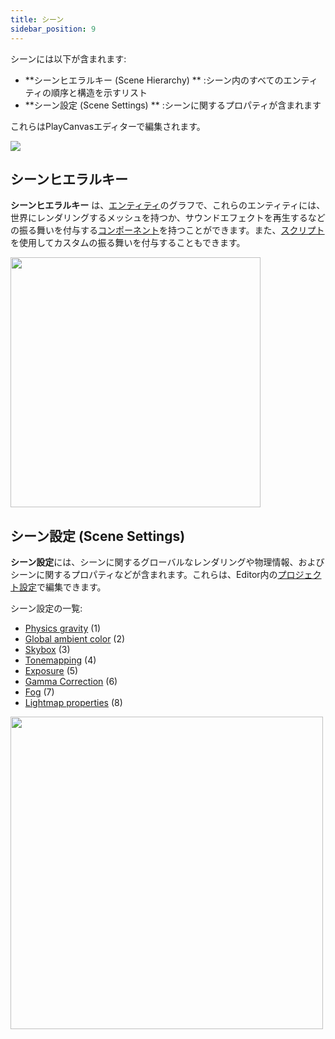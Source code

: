 ```yaml
---
title: シーン
sidebar_position: 9
---
```


シーンには以下が含まれます:

* **シーンヒエラルキー (Scene Hierarchy) ** :シーン内のすべてのエンティティの順序と構造を示すリスト
* **シーン設定 (Scene Settings) ** :シーンに関するプロパティが含まれます

これらはPlayCanvasエディターで編集されます。

![][scene-list-png]

## シーンヒエラルキー

**シーンヒエラルキー** は、[エンティティ][entities]のグラフで、これらのエンティティには、世界にレンダリングするメッシュを持つか、サウンドエフェクトを再生するなどの振る舞いを付与する[コンポーネント][components]を持つことができます。また、[スクリプト][scripts]を使用してカスタムの振る舞いを付与することもできます。

<img loading="lazy" src="/images/user-manual/scenes/scene-hierarchy.png" width="400" />

## シーン設定 (Scene Settings)

**シーン設定**には、シーンに関するグローバルなレンダリングや物理情報、およびシーンに関するプロパティなどが含まれます。これらは、Editor内の[プロジェクト設定][project-settings]で編集できます。

シーン設定の一覧:

* [Physics gravity][settings-gravity] (1)
* [Global ambient color][settings-ambient] (2)
* [Skybox][settings-skybox] (3)
* [Tonemapping][settings-tonemapping] (4)
* [Exposure][settings-exposure] (5)
* [Gamma Correction][settings-gamma] (6)
* [Fog][settings-fog] (7)
* [Lightmap properties][settings-lightmap] (8)

<img loading="lazy" src="/images/user-manual/scenes/scene-settings.png" width="500" />

[components]: /user-manual/packs/entities/
[scripts]: /user-manual/packs/components/
[entities]: /user-manual/scripting/
[scene-list-png]: /images/user-manual/scenes/scene-list.png
[project-settings]: /user-manual/designer/settings/
[settings-gravity]: /user-manual/designer/settings/#gravity
[settings-ambient]: /user-manual/designer/settings/#ambient-color
[settings-skybox]: /user-manual/designer/settings/#skybox
[settings-tonemapping]: /user-manual/designer/settings/#tonemapping
[settings-exposure]: /user-manual/designer/settings/#exposure
[settings-gamma]: /user-manual/designer/settings/#gamma-correction
[settings-fog]: /user-manual/designer/settings/#fog
[settings-lightmap]: /user-manual/designer/settings/#lightmapping
